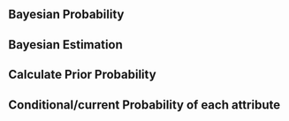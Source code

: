 ## Bayesian Probability
## Bayesian Estimation

## Calculate Prior Probability

## Conditional/current Probability of each attribute